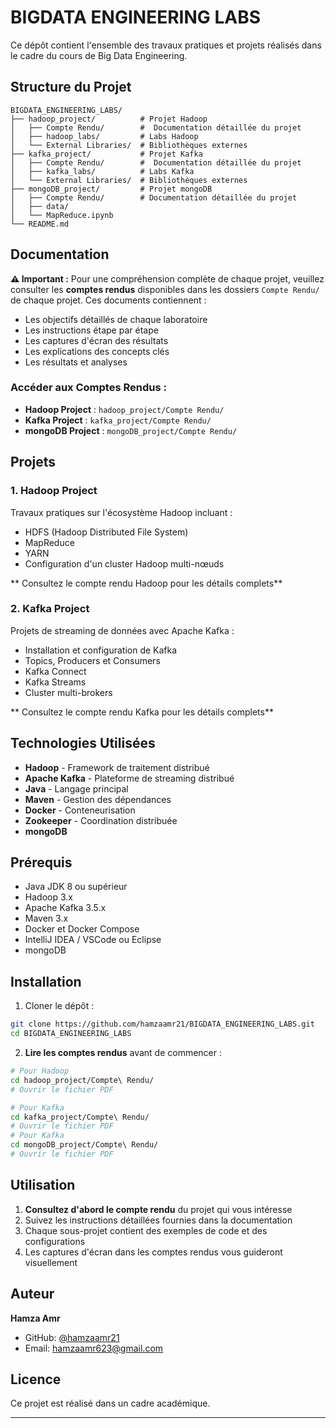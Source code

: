 # BIGDATA ENGINEERING LABS

Ce dépôt contient l'ensemble des travaux pratiques et projets réalisés dans le cadre du cours de Big Data Engineering.

##  Structure du Projet
```
BIGDATA_ENGINEERING_LABS/
├── hadoop_project/          # Projet Hadoop
│   ├── Compte Rendu/        #  Documentation détaillée du projet
│   ├── hadoop_labs/         # Labs Hadoop
│   └── External Libraries/  # Bibliothèques externes
├── kafka_project/           # Projet Kafka
│   ├── Compte Rendu/        #  Documentation détaillée du projet
│   ├── kafka_labs/          # Labs Kafka
│   └── External Libraries/  # Bibliothèques externes
├── mongoDB_project/         # Projet mongoDB
│   ├── Compte Rendu/        # Documentation détaillée du projet
│   ├── data/               
│   └── MapReduce.ipynb      
└── README.md
```

##  Documentation

**⚠️ Important :** Pour une compréhension complète de chaque projet, veuillez consulter les **comptes rendus** disponibles dans les dossiers `Compte Rendu/` de chaque projet. Ces documents contiennent :

- Les objectifs détaillés de chaque laboratoire
- Les instructions étape par étape
- Les captures d'écran des résultats
- Les explications des concepts clés
- Les résultats et analyses

### Accéder aux Comptes Rendus :

- **Hadoop Project** : `hadoop_project/Compte Rendu/`
- **Kafka Project** : `kafka_project/Compte Rendu/`
- **mongoDB Project** : `mongoDB_project/Compte Rendu/`


## Projets

### 1. Hadoop Project
Travaux pratiques sur l'écosystème Hadoop incluant :
- HDFS (Hadoop Distributed File System)
- MapReduce
- YARN
- Configuration d'un cluster Hadoop multi-nœuds

** Consultez le compte rendu Hadoop pour les détails complets**

### 2. Kafka Project
Projets de streaming de données avec Apache Kafka :
- Installation et configuration de Kafka
- Topics, Producers et Consumers
- Kafka Connect
- Kafka Streams
- Cluster multi-brokers

** Consultez le compte rendu Kafka pour les détails complets**

##  Technologies Utilisées

- **Hadoop** - Framework de traitement distribué
- **Apache Kafka** - Plateforme de streaming distribué
- **Java** - Langage principal
- **Maven** - Gestion des dépendances
- **Docker** - Conteneurisation
- **Zookeeper** - Coordination distribuée
- **mongoDB**

##  Prérequis

- Java JDK 8 ou supérieur
- Hadoop 3.x
- Apache Kafka 3.5.x
- Maven 3.x
- Docker et Docker Compose
- IntelliJ IDEA / VSCode ou Eclipse
- mongoDB

##  Installation

1. Cloner le dépôt :
```bash
git clone https://github.com/hamzaamr21/BIGDATA_ENGINEERING_LABS.git
cd BIGDATA_ENGINEERING_LABS
```

2. **Lire les comptes rendus** avant de commencer :
```bash
# Pour Hadoop
cd hadoop_project/Compte\ Rendu/
# Ouvrir le fichier PDF

# Pour Kafka
cd kafka_project/Compte\ Rendu/
# Ouvrir le fichier PDF
# Pour Kafka
cd mongoDB_project/Compte\ Rendu/
# Ouvrir le fichier PDF
```

##  Utilisation

1. **Consultez d'abord le compte rendu** du projet qui vous intéresse
2. Suivez les instructions détaillées fournies dans la documentation
3. Chaque sous-projet contient des exemples de code et des configurations
4. Les captures d'écran dans les comptes rendus vous guideront visuellement

##  Auteur

**Hamza Amr**
- GitHub: [@hamzaamr21](https://github.com/hamzaamr21)
- Email: hamzaamr623@gmail.com

##  Licence

Ce projet est réalisé dans un cadre académique.

---
